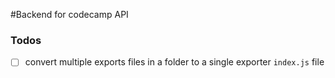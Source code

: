 #Backend for codecamp API

### Todos
- [ ] convert multiple exports files in a folder to a single exporter `index.js` file